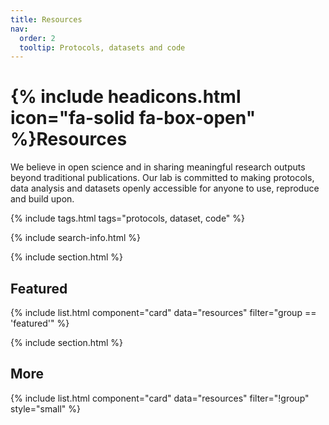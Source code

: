 ```yaml
---
title: Resources
nav:
  order: 2
  tooltip: Protocols, datasets and code
---
```


# {% include headicons.html icon="fa-solid fa-box-open" %}Resources

We believe in open science and in sharing meaningful research outputs beyond traditional publications. Our lab is committed to making protocols, data analysis and datasets openly accessible for anyone to use, reproduce and build upon.

{% include tags.html tags="protocols, dataset, code" %}

{% include search-info.html %}

{% include section.html %}

## Featured

{% include list.html component="card" data="resources" filter="group == 'featured'" %}

{% include section.html %}

## More

{% include list.html component="card" data="resources" filter="!group" style="small" %}

